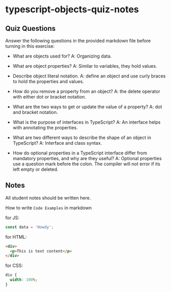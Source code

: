 # typescript-objects-quiz-notes

## Quiz Questions

Answer the following questions in the provided markdown file before turning in this exercise:

- What are objects used for?
  A: Organizing data.
- What are object properties?
  A: Similar to variables, they hold values.
- Describe object literal notation.
  A: define an object and use curly braces to hold the properties and values.
- How do you remove a property from an object?
  A: the delete operator with either dot or bracket notation.
- What are the two ways to get or update the value of a property?
  A: dot and bracket notation.
- What is the purpose of interfaces in TypeScript?
  A: An interface helps with annotating the properties.

- What are two different ways to describe the shape of an object in TypeScript?
  A: Interface and class syntax.
- How do optional properties in a TypeScript interface differ from mandatory properties, and why are they useful?
  A: Optional properties use a question mark before the colon. The compiler will not error if its left empty or deleted.

## Notes

All student notes should be written here.

How to write `Code Examples` in markdown

for JS:

```javascript
const data = 'Howdy';
```

for HTML:

```html
<div>
  <p>This is text content</p>
</div>
```

for CSS:

```css
div {
  width: 100%;
}
```
